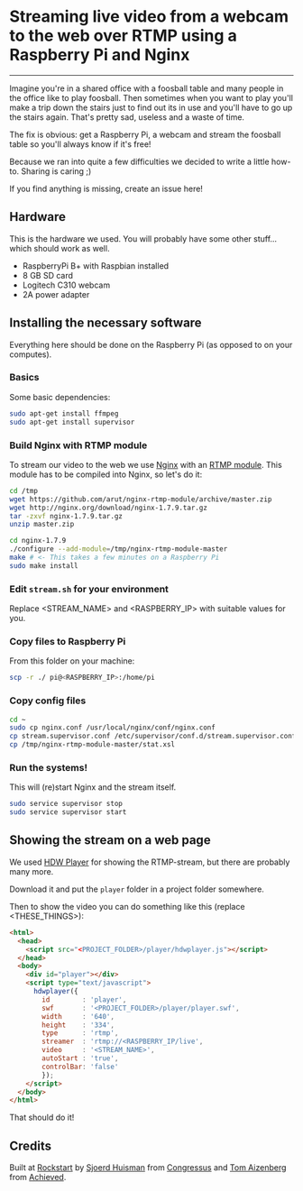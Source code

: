 # Streaming live video from a webcam to the web over RTMP using a Raspberry Pi and Nginx

- - - 

Imagine you're in a shared office with a foosball table and many people in the office like to play foosball. Then sometimes when you want to play you'll make a trip down the stairs just to find out its in use and you'll have to go up the stairs again. That's pretty sad, useless and a waste of time. 

The fix is obvious: get a Raspberry Pi, a webcam and stream the foosball table so you'll always know if it's free!

Because we ran into quite a few difficulties we decided to write a little how-to. Sharing is caring ;)

If you find anything is missing, create an issue here!

## Hardware

This is the hardware we used. You will probably have some other stuff... which should work as well.

- RaspberryPi B+ with Raspbian installed
- 8 GB SD card
- Logitech C310 webcam
- 2A power adapter

## Installing the necessary software

Everything here should be done on the Raspberry Pi (as opposed to on your computes). 

### Basics

Some basic dependencies:

```bash
sudo apt-get install ffmpeg
sudo apt-get install supervisor
```

### Build Nginx with RTMP module

To stream our video to the web we use [Nginx](http://nginx.org/) with an [RTMP module](https://github.com/arut/nginx-rtmp-module). This module has to be compiled into Nginx, so let's do it:

```bash
cd /tmp
wget https://github.com/arut/nginx-rtmp-module/archive/master.zip
wget http://nginx.org/download/nginx-1.7.9.tar.gz
tar -zxvf nginx-1.7.9.tar.gz
unzip master.zip

cd nginx-1.7.9
./configure --add-module=/tmp/nginx-rtmp-module-master
make # <- This takes a few minutes on a Raspberry Pi
sudo make install
```

### Edit `stream.sh` for your environment

Replace <STREAM_NAME> and <RASPBERRY_IP> with suitable values for you. 

### Copy files to Raspberry Pi

From this folder on your machine:

```bash
scp -r ./ pi@<RASPBERRY_IP>:/home/pi
```

### Copy config files

```bash
cd ~
sudo cp nginx.conf /usr/local/nginx/conf/nginx.conf
cp stream.supervisor.conf /etc/supervisor/conf.d/stream.supervisor.conf 
cp /tmp/nginx-rtmp-module-master/stat.xsl 
```

### Run the systems!

This will (re)start Nginx and the stream itself.

```bash
sudo service supervisor stop
sudo service supervisor start
```

## Showing the stream on a web page

We used [HDW Player](http://www.hdwplayer.com) for showing the RTMP-stream, but there are probably many more.

Download it and put the `player` folder in a project folder somewhere.

Then to show the video you can do something like this (replace <THESE_THINGS>):

```html
<html>
  <head>
    <script src="<PROJECT_FOLDER>/player/hdwplayer.js"></script>
  </head>
  <body>
    <div id="player"></div>
    <script type="text/javascript">
      hdwplayer({ 
        id        : 'player',
        swf       : '<PROJECT_FOLDER>/player/player.swf',
        width     : '640',
        height    : '334',
        type      : 'rtmp',
        streamer  : 'rtmp://<RASPBERRY_IP/live',
        video     : '<STREAM_NAME>',
        autoStart : 'true',
        controlBar: 'false'
        });
    </script>
  </body>
</html>
```

That should do it!

## Credits

Built at [Rockstart](http://rockstart.com) by [Sjoerd Huisman](https://github.com/shuisman) from [Congressus](https://www.congressus.nl/) and [Tom Aizenberg](https://github.com/Tomtomgo) from [Achieved](http://achieved.co).
